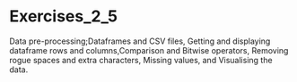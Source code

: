 # Exercises_2_5
Data pre-processing;Dataframes and CSV files, Getting and displaying dataframe rows and columns,Comparison and Bitwise operators, Removing rogue spaces and extra characters, Missing values, and Visualising the data.
